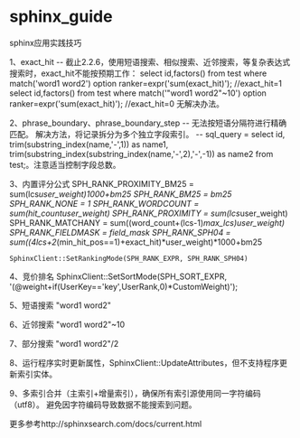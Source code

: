 sphinx_guide
============

sphinx应用实践技巧

1、exact_hit -- 截止2.2.6，使用短语搜索、相似搜索、近邻搜索，等复杂表达式搜索时，exact_hit不能按预期工作：
    select id,factors() from test where match('word1 word2') option ranker=expr('sum(exact_hit)');    //exact_hit=1
    select id,factors() from test where match('"word1 word2"~10') option ranker=expr('sum(exact_hit)');    //exact_hit=0
    无解决办法。
    
2、phrase_boundary、phrase_boundary_step -- 无法按短语分隔符进行精确匹配。
    解决方法，将记录拆分为多个独立字段索引。 -- sql_query = select id, trim(substring_index(name,'-',1)) as name1, trim(substring_index(substring_index(name,'-',2),'-',-1)) as name2 from test;。注意适当控制字段总数。
    
3、内置评分公式
    SPH_RANK_PROXIMITY_BM25 = sum(lcs*user_weight)*1000+bm25
    SPH_RANK_BM25 = bm25
    SPH_RANK_NONE = 1
    SPH_RANK_WORDCOUNT = sum(hit_count*user_weight)
    SPH_RANK_PROXIMITY = sum(lcs*user_weight)
    SPH_RANK_MATCHANY = sum((word_count+(lcs-1)*max_lcs)*user_weight)
    SPH_RANK_FIELDMASK = field_mask
    SPH_RANK_SPH04 = sum((4*lcs+2*(min_hit_pos==1)+exact_hit)*user_weight)*1000+bm25
    
    SphinxClient::SetRankingMode(SPH_RANK_EXPR, SPH_RANK_SPH04)

4、竞价排名
    SphinxClient::SetSortMode(SPH_SORT_EXPR, '(@weight+if(UserKey=='key',UserRank,0)*CustomWeight)');
    
5、短语搜索
    "word1 word2"
    
6、近邻搜索
    "word1 word2"~10
    
7、部分搜索
    "word1 word2"/2
    
8、运行程序实时更新属性，SphinxClient::UpdateAttributes，但不支持程序更新索引实体。

9、多索引合并（主索引+增量索引），确保所有索引源使用同一字符编码（utf8）。
    避免因字符编码导致数据不能搜索到问题。
    
更多参考http://sphinxsearch.com/docs/current.html
